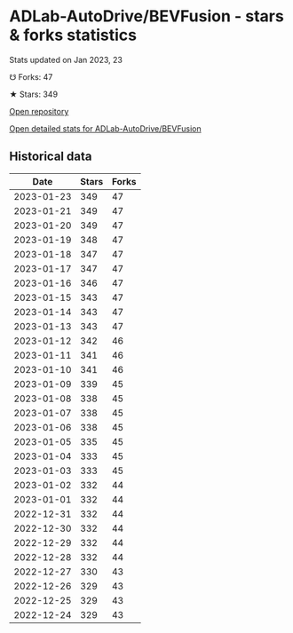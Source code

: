 # ADLab-AutoDrive/BEVFusion - stars & forks statistics

Stats updated on Jan 2023, 23

☋ Forks: 47

★ Stars: 349

[Open repository](https://github.com/ADLab-AutoDrive/BEVFusion)

[Open detailed stats for ADLab-AutoDrive/BEVFusion](https://reviewgithub.com/rep/ADLab-AutoDrive/BEVFusion)

## Historical data
| Date | Stars | Forks |
|------|-------|-------|
| 2023-01-23 | 349 | 47 | 
| 2023-01-21 | 349 | 47 | 
| 2023-01-20 | 349 | 47 | 
| 2023-01-19 | 348 | 47 | 
| 2023-01-18 | 347 | 47 | 
| 2023-01-17 | 347 | 47 | 
| 2023-01-16 | 346 | 47 | 
| 2023-01-15 | 343 | 47 | 
| 2023-01-14 | 343 | 47 | 
| 2023-01-13 | 343 | 47 | 
| 2023-01-12 | 342 | 46 | 
| 2023-01-11 | 341 | 46 | 
| 2023-01-10 | 341 | 46 | 
| 2023-01-09 | 339 | 45 | 
| 2023-01-08 | 338 | 45 | 
| 2023-01-07 | 338 | 45 | 
| 2023-01-06 | 338 | 45 | 
| 2023-01-05 | 335 | 45 | 
| 2023-01-04 | 333 | 45 | 
| 2023-01-03 | 333 | 45 | 
| 2023-01-02 | 332 | 44 | 
| 2023-01-01 | 332 | 44 | 
| 2022-12-31 | 332 | 44 | 
| 2022-12-30 | 332 | 44 | 
| 2022-12-29 | 332 | 44 | 
| 2022-12-28 | 332 | 44 | 
| 2022-12-27 | 330 | 43 | 
| 2022-12-26 | 329 | 43 | 
| 2022-12-25 | 329 | 43 | 
| 2022-12-24 | 329 | 43 | 


